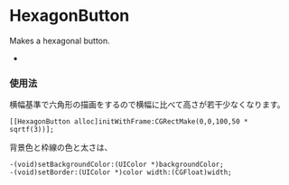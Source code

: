 # HexagonButton
Makes a hexagonal button.

-

### 使用法
横幅基準で六角形の描画をするので横幅に比べて高さが若干少なくなります。
```
[[HexagonButton alloc]initWithFrame:CGRectMake(0,0,100,50 * sqrtf(3))];
```
背景色と枠線の色と太さは、
```
-(void)setBackgroundColor:(UIColor *)backgroundColor;
-(void)setBorder:(UIColor *)color width:(CGFloat)width;
```
